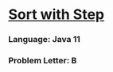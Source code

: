 # [Sort with Step](https://codeforces.com/contest/1823/problem/B)

### Language: Java 11

### Problem Letter: B
